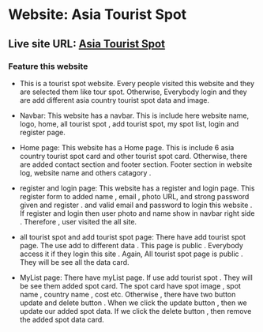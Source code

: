 <h1>Website: Asia Tourist Spot</h1>
<h2>Live site URL: <a href="https://asiatourtism.web.app/" target="_blank">Asia Tourist Spot</a></h2>

<h3>Feature this website</h3>
<ul>
    <li><p>This is a tourist spot website. Every people visited this website and they are selected them like tour spot. Otherwise, Everybody login and they are add different asia country tourist spot data and image.</p></li>
    <li><p>
    Navbar: 
    This website has a navbar. This is include here website name, logo, home, all tourist spot , add tourist spot, my spot list, login and register page.
    </p></li>
    <li><p>
    Home page: 
    This website has a Home page. This is include 6 asia country tourist spot card and other tourist spot card. Otherwise, there are added contact section and footer section. Footer section in website log, website name and others catagory .
    </p></li>
    <li><p>
    register and login page: 
    This website has a register and login page. This register form to added name , email , photo URL, and strong password given and register .
    and valid email and password to login this website . If register and login then user photo and name show in navbar right side . Therefore , user visited the all site.
    </p></li>
    <li><p>
    all tourist spot and add tourist spot page:   
    There have add tourist spot page. The use add to different data . This page is public . Everybody access it if they login this site . Again, All tourist spot page is public . They will be see all the data card.
    </p></li>
    <li><p>
    MyList page:   
    There have myList page. If use add tourist spot . They will be see them added spot card.
    The spot card have spot image , spot name , country name , cost etc.
    Otherwise , there have two button update and delete button .
    When we click the update button , then we update our added spot data. If we click the delete button , then remove the added spot data card.
    </p></li>

</ul>